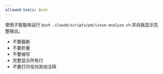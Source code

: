 ```yaml
---
allowed-tools: Bash
---
```


使用子智能体运行 `bash .claude/scripts/pm/issue-analyze.sh` 并向我显示完整输出。

- 不要截断
- 不要折叠
- 不要缩写
- 完整显示所有行
- 不要打印任何其他注释
